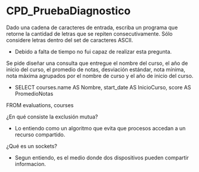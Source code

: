 # CPD_PruebaDiagnostico

Dado una cadena de caracteres de entrada, escriba un programa que retorne la cantidad de letras que se repiten consecutivamente. Sólo considere letras dentro del set de caracteres ASCII.

* Debido a falta de tiempo no fui capaz de realizar esta pregunta.

Se pide diseñar una consulta que entregue el nombre del curso, el año de inicio del curso, el promedio de notas, desviación estándar, nota mínima, nota máxima agrupados por el nombre de curso y el año de inicio del curso.

* SELECT courses.name AS Nombre, start_date AS InicioCurso, score AS PromedioNotas

FROM evaluations, courses

¿En qué consiste la exclusión mutua?

* Lo entiendo como un algoritmo que evita que procesos accedan a un recurso compartido.

¿Qué es un sockets?

* Segun entiendo, es el medio donde dos dispositivos pueden compartir informacion.

